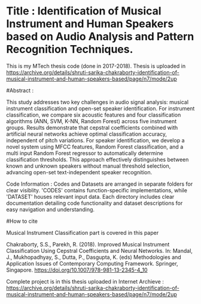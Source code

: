 
# Title  : Identification of Musical Instrument and Human Speakers based on Audio Analysis and Pattern Recognition Techniques. 

This is my MTech thesis code (done in 2017-2018). Thesis is uploaded in https://archive.org/details/shruti-sarika-chakraborty-identification-of-musical-instrument-and-human-speakers-based/page/n7/mode/2up

#Abstract : 

This study addresses two key challenges in 
audio signal analysis: musical instrument classification 
and open-set speaker identification. For instrument 
classification, we compare six acoustic features and 
four classification algorithms (ANN, SVM, K-NN, 
Random Forest) across five instrument groups. Results 
demonstrate that cepstral coefficients combined with 
artificial neural networks achieve optimal classification 
accuracy, independent of pitch variations. For speaker 
identification, we develop a novel system using MFCC 
features, Random Forest classification, and a multi
input Random Forest regressor to automatically 
determine classification thresholds. This approach 
effectively distinguishes between known and unknown 
speakers without manual threshold selection, 
advancing open-set text-independent speaker 
recognition. 

Code Information :  Codes and Datasets are arranged in separate folders for clear visiblity.
'CODES' contains function-specific implementations, while 'DATASET' houses relevant input data. 
Each directory includes clear documentation detailing code functionality and dataset descriptions for easy navigation and understanding.

#How to cite

Musical Instrument Classification part is covered in this paper

Chakraborty, S.S., Parekh, R. (2018). Improved Musical Instrument Classification Using Cepstral Coefficients and Neural Networks. In: Mandal, J., Mukhopadhyay, S., Dutta, P., Dasgupta, K. (eds) Methodologies and Application Issues of Contemporary Computing Framework. Springer, Singapore. https://doi.org/10.1007/978-981-13-2345-4_10

Complete project is in this thesis uploaded in Internet Archieve :  https://archive.org/details/shruti-sarika-chakraborty-identification-of-musical-instrument-and-human-speakers-based/page/n7/mode/2up
 
